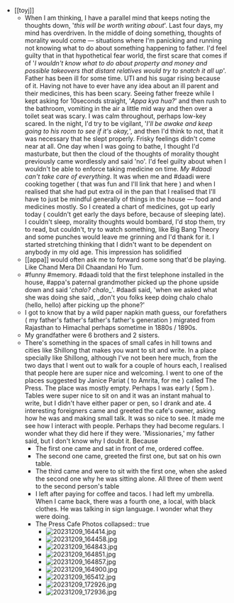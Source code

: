 - [[toyj]]
	- When I am thinking, I have a parallel mind that keeps noting the thoughts down, '_this will be worth writing about_'. Last four days, my mind has overdriven. In the middle of doing something, thoughts of morality would come — situations where I'm panicking and running not knowing what to do about something happening to father. I'd feel guilty that in that hypothetical fear world, the first scare that comes if of '_I wouldn't know what to do about property and money and possible takeovers that distant relatives would try to snatch it all up_'. Father has been ill for some time. UTI and his sugar rising because of it. Having not have to ever have any idea about an ill parent and their medicines, this has been scary. Seeing father freeze while I kept asking for 10seconds straight, '_Appa kya hua?_' and then rush to the bathroom, vomiting in the air a little mid way and then over a toilet seat was scary. I was calm throughout, perhaps low-key scared. In the night, I'd try to be vigilant, '_I'll be awake and keep going to his room to see if it's okay,_', and then I'd think to not, that it was necessary that he slept properly. Frisky feelings didn't come near at all. One day when I was going to bathe, I thought I'd masturbate, but then the cloud of the thoughts of morality thought previously came wordlessly and said 'no'. I'd feel guilty about when I wouldn't be able to enforce taking medicine on time. _My #daadi can't take care of everything_. It was when me and #daadi were cooking together ( that was fun and I'll link that here ) and when I realised that she had put extra oil in the pan that I realised that I'll have to just be mindful generally of things in the house — food and medicines mostly. So I created a chart of medicines, got up early today ( couldn't get early the days before, because of sleeping late). I couldn't sleep, morality thoughts would bombard, I'd stop them, try to read, but couldn't, try to watch something, like Big Bang Theory and some punches would leave me grinning and I'd thank for it. I started stretching thinking that I didn't want to be dependent on anybody in my old age. This impression has solidified
	- [[appa]] would often ask me to forward some song that'd be playing. Like Chand Mera Dil Chaandani Ho Tum.
	- #funny #memory. #daadi told that the first telephone installed in the house, #appa's paternal grandmother picked up the phone upside down and said '_chalo? chalo__'. #daadi said, 'when we asked what she was doing she said, _don't you folks keep doing chalo chalo (hello, hello) after picking up the phone?'
	- I got to know that by a wild paper napkin math guess, our forefathers ( my father's father's father's father's generation ) migrated from Rajasthan to Himachal perhaps sometime in 1880s / 1890s.
	- My grandfather were 6 brothers and 2 sisters.
	- There's something in the spaces of small cafes in hill towns and cities like Shillong that makes you want to sit and write. In a place specially like Shillong, although I've not been here much, from the two days that I went out to walk for a couple of hours each, I realised that people here are super nice and welcoming. I went to one of the places suggested by Janice Pariat ( to Amrita, for me ) called The Press. The place was mostly empty. Perhaps I was early ( 5pm ). Tables were super nice to sit on and it was an instant mahual to write, but I didn't have either paper or pen, so I drank and ate. 4 interesting foreigners came and greeted the cafe's owner, asking how he was and making small talk. It was so nice to see. It made me see how I interact with people. Perhaps they had become regulars. I wonder what they did here if they were. 'Missionaries,' my father said, but I don't know why I doubt it. Because
		- The first one came and sat in front of me, ordered coffee.
		- The second one came, greeted the first  one, but sat on his own table.
		- The third came and were to sit with the first one, when she asked the second one why he was sitting alone. All three of them went to the second person's table
		- I left after paying for coffee and tacos. I had left my umbrella. When I came back, there was a fourth one, a local, with black clothes. He was talking in sign language. I wonder what they were doing.
		- The Press Cafe Photos
		  collapsed:: true
			- ![20231209_164414.jpg](../assets/20231209_164414_1702141017566_0.jpg)
			- ![20231209_164458.jpg](../assets/20231209_164458_1702141029506_0.jpg)
			- ![20231209_164843.jpg](../assets/20231209_164843_1702141036224_0.jpg)
			- ![20231209_164851.jpg](../assets/20231209_164851_1702141044717_0.jpg)
			- ![20231209_164857.jpg](../assets/20231209_164857_1702141050338_0.jpg)
			- ![20231209_164900.jpg](../assets/20231209_164900_1702141056671_0.jpg)
			- ![20231209_165412.jpg](../assets/20231209_165412_1702141063096_0.jpg)
			- ![20231209_172926.jpg](../assets/20231209_172926_1702141071001_0.jpg)
			- ![20231209_172936.jpg](../assets/20231209_172936_1702141076440_0.jpg)